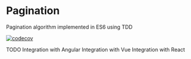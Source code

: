 # Pagination
Pagination algorithm implemented in ES6 using TDD

[![codecov](https://codecov.io/gh/adimoraret/pagination/branch/master/graph/badge.svg)](https://codecov.io/gh/adimoraret/pagination)

TODO
Integration with Angular
Integration with Vue
Integration with React
